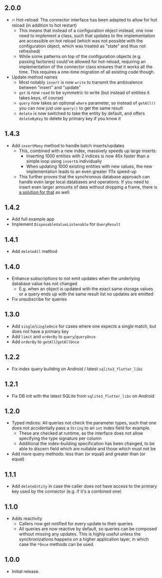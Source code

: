 ## 2.0.0

* 🔥 Hot-reload: The connector interface has been adapted to allow for hot reload (in addition to hot restart)
  * This means that instead of a configuration object instead, one now need to implement a class, such that updates to the implementation are accessible on hot reload (which was not possible with the configuration object, which was treated as "state" and thus not refreshed)
  * While some patterns on top of the configuration objects (e.g. passing factories) could've allowed for hot-reload, requiring an implementation of the connector class ensures that it works all the time. This requires a one-time migration of all existing code though.
* Update method names
  * Most notably `insert` is now `write` to transmit the ambivalence between "insert" and "update"
  * `get` is now `read` to be symmetric to write (but instead of entities it takes keys, of course)
  * `query` now takes an optional `where` parameter, so instead of `getAll()` you can now just use `query()` to get the same result
  * `delete` is now switched to take the entity by default, and offers `deleteByKey` to delete by primary key if you know it

## 1.4.3

* Add `insertMany` method to handle batch inserts/updates
  * This, combined with a new index, massively speeds up large inserts:
    - Inserting 1000 entities with 2 indices is now 40x faster than a simple loop using `insert`s individually
    - When updating 1000 existing entities with new values, the new implementation leads to an even greater 111x speed-up
  * This further proves that the synchronous database approach can handle even large local databases and operations. If you need to insert even larger amounts of data without dropping a frame, there is [a solution for that](https://github.com/simolus3/sqlite3.dart/issues/260#issuecomment-2446618546) as well.

## 1.4.2

* Add full example app
* Implement `DisposableValueListenable` for `QueryResult`

## 1.4.1

* Add `deleteAll` method

## 1.4.0

* Enhance subscriptions to not emit updates when the underlying database value has not changed
  * E.g. when an object is updated with the exact same storage values or a query ends up with the same result list no updates are emitted
* Fix unsubscribe for queries

## 1.3.0

* Add `single`/`singleOnce` for cases where one expects a single match, but does not have a primary key
* Add `limit` and `orderBy` to `query`/`queryOnce`
* Add `orderBy` to `getAll`/`getAllOnce`

## 1.2.2

* Fix index query building on Android / latest `sqlite3_flutter_libs`

## 1.2.1

* Fix DB init with the latest SQLite from `sqlite3_flutter_libs` on Android

## 1.2.0

* Typed indices: All queries not check the parameter types, such that one does not accidentally pass a `String` to an `int` index field for example.
  * These are checked at runtime, as the interface does not allow specifying the type signature per column
  * Additional the index-building specification has been changed, to be able to discern field which are nullable and those which must not be
* Add more query methods: less than (or equal) and greater than (or equal)

## 1.1.1

* Add `deleteEntity` in case the caller does not have access to the primary key used by the connector (e.g. if it's a combined one)

## 1.1.0

* Adds reactivity
  - Callers now get notified for every update to their queries
  - All queries are now reactive by default, so queries can be composed without missing any updates. This is highly useful unless the synchronizations happens on a higher application layer, in which case the `*Once` methods can be used.

## 1.0.0

* Initial release.
